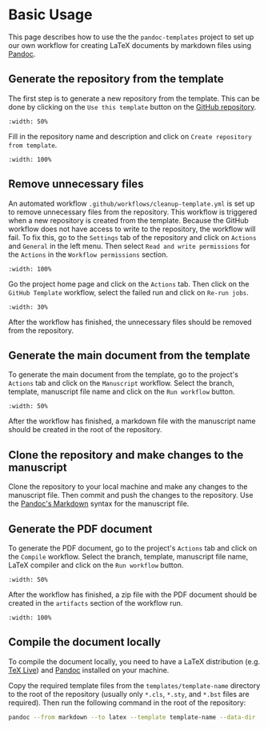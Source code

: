 # Basic Usage

This page describes how to use the the `pandoc-templates` project to set up our own workflow for creating LaTeX documents 
by markdown files using [Pandoc](https://pandoc.org/).

## Generate the repository from the template

The first step is to generate a new repository from the template. This can be done by clicking on the 
`Use this template` button on the [GitHub repository](https://github.com/haiiliin/pandoc-templates/).
```{image} /images/use-this-template.png
:width: 50%
```

Fill in the repository name and description and click on `Create repository from template`.
```{image} /images/create-repository-from-template.png
:width: 100%
```

## Remove unnecessary files

An automated workflow `.github/workflows/cleanup-template.yml` is set up to remove unnecessary files from the repository. 
This workflow is triggered when a new repository is created from the template. Because the GitHub workflow does not
have access to write to the repository, the workflow will fail. To fix this, go to the `Settings` tab of the repository
and click on `Actions` and `General` in the left menu. Then select `Read and write permissions` for the `Actions` in
the `Workflow permissions` section.
```{image} /images/workflow-permissions.png
:width: 100%
```

Go the project home page and click on the `Actions` tab. Then click on the `GitHub Template` workflow, select the 
failed run and click on `Re-run jobs`.
```{image} /images/re-run-jobs.png
:width: 30%
```
After the workflow has finished, the unnecessary files should be removed from the repository.

## Generate the main document from the template

To generate the main document from the template, go to the project's `Actions` tab and click on the `Manuscript` 
workflow. Select the branch, template, manuscript file name and click on the `Run workflow` button.
```{image} /images/run-manuscript-workflow.png
:width: 50%
```
After the workflow has finished, a markdown file with the manuscript name should be created in the root of the 
repository. 

## Clone the repository and make changes to the manuscript

Clone the repository to your local machine and make any changes to the manuscript file. Then commit and push the changes
to the repository. Use the [Pandoc's Markdown](https://pandoc.org/MANUAL.html#pandocs-markdown) syntax for the 
manuscript file.

## Generate the PDF document

To generate the PDF document, go to the project's `Actions` tab and click on the `Compile` workflow. Select the branch,
template, manuscript file name, LaTeX compiler and click on the `Run workflow` button.
```{image} /images/run-compile-workflow.png
:width: 50%
```
After the workflow has finished, a zip file with the PDF document should be created in the `artifacts` section of the
workflow run.
```{image} /images/artifacts.png
:width: 100%
```

## Compile the document locally

To compile the document locally, you need to have a LaTeX distribution (e.g. [TeX Live](https://www.tug.org/texlive/))
and [Pandoc](https://pandoc.org/) installed on your machine.

Copy the required template files from the `templates/template-name` directory to the root of the repository (usually
only `*.cls`, `*.sty`, and `*.bst` files are required). Then run the following command in the root of the repository:
```bash
pandoc --from markdown --to latex --template template-name --data-dir . --output manuscript.tex manuscript.md
```
